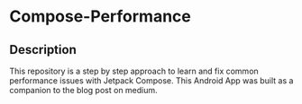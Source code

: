 # Compose-Performance

## Description
This repository is a step by step approach to learn and fix common performance issues with Jetpack Compose.
This Android App was built as a companion to the blog post on medium.
